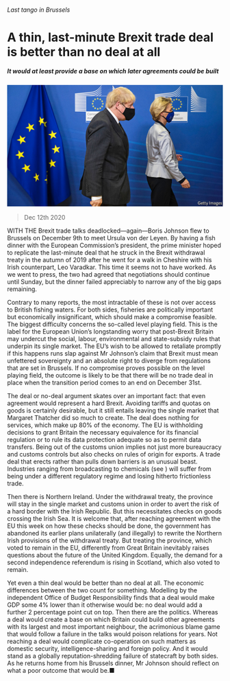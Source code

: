 ###### Last tango in Brussels

# A thin, last-minute Brexit trade deal is better than no deal at all 

##### It would at least provide a base on which later agreements could be built 

![image](images/20201212_LDP004_0.jpg) 

> Dec 12th 2020 


WITH THE Brexit trade talks deadlocked—again—Boris Johnson flew to Brussels on December 9th to meet Ursula von der Leyen. By having a fish dinner with the European Commission’s president, the prime minister hoped to replicate the last-minute deal that he struck in the Brexit withdrawal treaty in the autumn of 2019 after he went for a walk in Cheshire with his Irish counterpart, Leo Varadkar. This time it seems not to have worked. As we went to press, the two had agreed that negotiations should continue until Sunday, but the dinner failed appreciably to narrow any of the big gaps remaining.


Contrary to many reports, the most intractable of these is not over access to British fishing waters. For both sides, fisheries are politically important but economically insignificant, which should make a compromise feasible. The biggest difficulty concerns the so-called level playing field. This is the label for the European Union’s longstanding worry that post-Brexit Britain may undercut the social, labour, environmental and state-subsidy rules that underpin its single market. The EU’s wish to be allowed to retaliate promptly if this happens runs slap against Mr Johnson’s claim that Brexit must mean unfettered sovereignty and an absolute right to diverge from regulations that are set in Brussels. If no compromise proves possible on the level playing field, the outcome is likely to be that there will be no trade deal in place when the transition period comes to an end on December 31st.



The deal or no-deal argument skates over an important fact: that even agreement would represent a hard Brexit. Avoiding tariffs and quotas on goods is certainly desirable, but it still entails leaving the single market that Margaret Thatcher did so much to create. The deal does nothing for services, which make up 80% of the economy. The EU is withholding decisions to grant Britain the necessary equivalence for its financial regulation or to rule its data protection adequate so as to permit data transfers. Being out of the customs union implies not just more bureaucracy and customs controls but also checks on rules of origin for exports. A trade deal that erects rather than pulls down barriers is an unusual beast. Industries ranging from broadcasting to chemicals (see ) will suffer from being under a different regulatory regime and losing hitherto frictionless trade.


Then there is Northern Ireland. Under the withdrawal treaty, the province will stay in the single market and customs union in order to avert the risk of a hard border with the Irish Republic. But this necessitates checks on goods crossing the Irish Sea. It is welcome that, after reaching agreement with the EU this week on how these checks should be done, the government has abandoned its earlier plans unilaterally (and illegally) to rewrite the Northern Irish provisions of the withdrawal treaty. But treating the province, which voted to remain in the EU, differently from Great Britain inevitably raises questions about the future of the United Kingdom. Equally, the demand for a second independence referendum is rising in Scotland, which also voted to remain.


Yet even a thin deal would be better than no deal at all. The economic differences between the two count for something. Modelling by the independent Office of Budget Responsibility finds that a deal would make GDP some 4% lower than it otherwise would be: no deal would add a further 2 percentage point cut on top. Then there are the politics. Whereas a deal would create a base on which Britain could build other agreements with its largest and most important neighbour, the acrimonious blame game that would follow a failure in the talks would poison relations for years. Not reaching a deal would complicate co-operation on such matters as domestic security, intelligence-sharing and foreign policy. And it would stand as a globally reputation-shredding failure of statecraft by both sides. As he returns home from his Brussels dinner, Mr Johnson should reflect on what a poor outcome that would be.■

